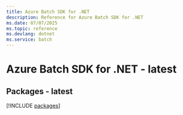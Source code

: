 ```yaml
---
title: Azure Batch SDK for .NET
description: Reference for Azure Batch SDK for .NET
ms.date: 07/07/2025
ms.topic: reference
ms.devlang: dotnet
ms.service: batch
---
```

# Azure Batch SDK for .NET - latest
## Packages - latest
[!INCLUDE [packages](batch-index.md)]